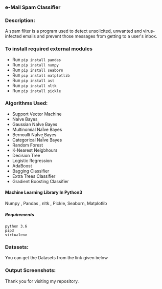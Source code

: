 ### e-Mail Spam Classifier

### Description:

A spam filter is a program used to detect unsolicited, unwanted and virus-infected emails and prevent those messages from getting to a user's inbox.


### To install required external modules
* Run `pip install pandas` 
* Run `pip install numpy` 
* Run `pip install seaborn`
* Run `pip install matplotlib`
* Run `pip install ast`
* Run `pip install nltk`
* Run `pip install pickle`


### Algorithms Used:
* Support Vector Machine
* NaÏve Bayes 
* Gaussian NaÏve Bayes 
* Multinomial NaÏve Bayes 
* Bernoulli NaÏve Bayes 
* Categorical NaÏve Bayes 
* Random Forest
* K-Nearest Neigbhours
* Decision Tree
* Logistic Regression
* AdaBoost
* Bagging Classifier
* Extra Trees Classifier
* Gradient Boosting Classifier


#### Machine Learning Library In Python3
Numpy , Pandas , nltk , Pickle, Seaborn, Matplotlib


##### Requirements
```
python 3.6
pip3
virtualenv
```

### Datasets:

You can get the Datasets from the link given below


### Output Screenshots:



Thank you for visiting my repository.
